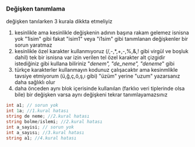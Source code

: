 ### Değişken tanımlama
değişken tanılarken 3 kurala dikkta etmeliyiz
1. kesinlikle ama kesinlikle değişkenin adının başına rakam gelemez isnisna yok "1isim" gibi fakat "isim1" veya "i1sim" gibi tanımlanan değişkenler bir sorun yaratmaz
2. kesinlikle özel karakter kullanmıyoruz (/,-,*,+,-,%,&,! gibi virgül ve boşluk dahil) tek bir isnisna var izin verilen tel özel karakter alt çizgidir istediğiniz gibi kullana biliriniz "_denem", "de_neme", "deneme_" gibi
3. türkçe karakterler kullanmayın kodunuz çalışacaktır ama kesinmlikle tavsiye etmiyorum (ü,ğ,ç,ö,ş,ı gibi) "üzüm" yerine "uzum" yazarsanız daha sağlıklı olur
4. daha önceden aynı blok içerisinde kullanılan (farklıo veri tiplerinde olsa bile) bir değişken varsa aynı değişkeni tekrar tanımlayamazsınız 
```C#
int a1; // sorun yok
int 1a; //1.kural hatası
string de neme; //2.kural hatası
string bolme/islemi; //2.kural hatası
int a_sayisi; // sorun yok
int a_sayısı; //3.kural hatası
string a1; //4.kural hatası

